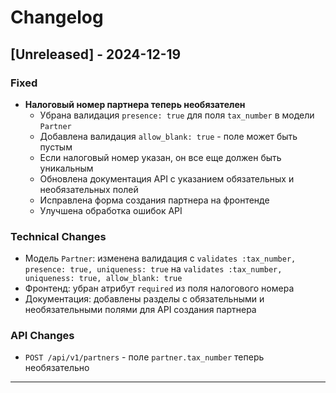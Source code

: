 # Changelog

## [Unreleased] - 2024-12-19

### Fixed
- **Налоговый номер партнера теперь необязателен**
  - Убрана валидация `presence: true` для поля `tax_number` в модели `Partner`
  - Добавлена валидация `allow_blank: true` - поле может быть пустым
  - Если налоговый номер указан, он все еще должен быть уникальным
  - Обновлена документация API с указанием обязательных и необязательных полей
  - Исправлена форма создания партнера на фронтенде
  - Улучшена обработка ошибок API

### Technical Changes
- Модель `Partner`: изменена валидация с `validates :tax_number, presence: true, uniqueness: true` на `validates :tax_number, uniqueness: true, allow_blank: true`
- Фронтенд: убран атрибут `required` из поля налогового номера
- Документация: добавлены разделы с обязательными и необязательными полями для API создания партнера

### API Changes
- `POST /api/v1/partners` - поле `partner.tax_number` теперь необязательно

--- 